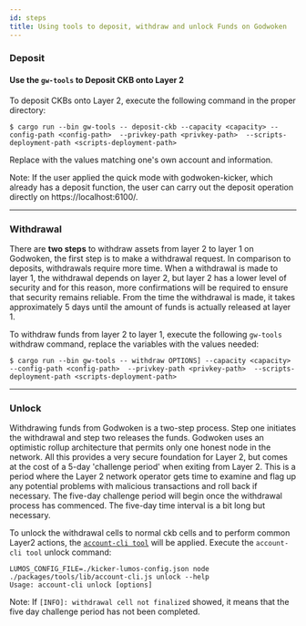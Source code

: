 ```yaml
---
id: steps
title: Using tools to deposit, withdraw and unlock Funds on Godwoken
---
```




### Deposit 

#### Use the `gw-tools` to Deposit CKB onto Layer 2

To deposit CKBs onto Layer 2, execute the following command in the proper directory:

```
$ cargo run --bin gw-tools -- deposit-ckb --capacity <capacity> --config-path <config-path>  --privkey-path <privkey-path>  --scripts-deployment-path <scripts-deployment-path>
```
Replace with the values matching one's own account and information. 

Note: If the user applied the quick mode with godwoken-kicker, which already has a deposit function, the user can carry out the deposit operation directly on https://localhost:6100/.

---

### Withdrawal

There are **two steps** to withdraw assets from layer 2 to layer 1 on Godwoken, the first step is to make a withdrawal request. In comparison to deposits, withdrawals require more time. When a withdrawal is made to layer 1, the withdrawal depends on layer 2, but layer 2 has a lower level of security and for this reason, more confirmations will be required to ensure that security remains reliable.  From the time the withdrawal is made, it takes approximately 5 days until the amount of funds is actually released at layer 1.

To withdraw funds from layer 2 to layer 1, execute the following `gw-tools` withdraw command, replace the variables with the values needed:

```
$ cargo run --bin gw-tools -- withdraw OPTIONS] --capacity <capacity> --config-path <config-path>  --privkey-path <privkey-path>  --scripts-deployment-path <scripts-deployment-path>

```
---

### Unlock 

Withdrawing funds from Godwoken is a two-step process. Step one initiates the withdrawal and step two releases the funds. Godwoken uses an optimistic rollup architecture that permits only one honest node in the network. All this provides a very secure foundation for Layer 2, but comes at the cost of a 5-day 'challenge period' when exiting from Layer 2. This is a period where the Layer 2 network operator gets time to examine and flag up any potential problems with malicious transactions and roll back if necessary. The five-day challenge period will begin once the withdrawal process has commenced. The five-day time interval is a bit long but necessary. 

To unlock the withdrawal cells to normal ckb cells and to perform common Layer2 actions, the [`account-cli tool`](https://github.com/nervosnetwork/godwoken-examples/tree/develop/packages/tools) will be applied. Execute the `account-cli tool` unlock command:

```
LUMOS_CONFIG_FILE=./kicker-lumos-config.json node ./packages/tools/lib/account-cli.js unlock --help
Usage: account-cli unlock [options]
``` 

Note: If `[INFO]: withdrawal cell not finalized` showed, it means that the five day challenge period has not been completed. 





